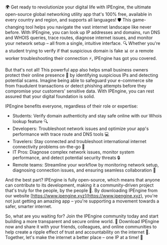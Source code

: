 🌍️️️️ Get ready to revolutionize your digital life with IPEngine, the ultimate open-source global networking utility app that's 100% free, available in every country and region, and supports all languages! 🛡️ This game-changing tool helps you navigate the vast internet landscape like never before. With IPEngine, you can look up IP addresses and domains, run DNS and WHOIS queries, trace routes, diagnose internet issues, and monitor your network setup – all from a single, intuitive interface. 🔍 Whether you're a student trying to verify if that suspicious domain is fake 📊 or a remote worker troubleshooting their connection ⚡️, IPEngine has got you covered.

But that's not all! This powerful app also helps small business owners protect their online presence 💼 by identifying suspicious IPs and detecting potential scams. Imagine being able to safeguard your e-commerce site from fraudulent transactions or detect phishing attempts before they compromise your customers' sensitive data. With IPEngine, you can rest assured that your digital foundation is solid.

IPEngine benefits everyone, regardless of their role or expertise:

* Students: Verify domain authenticity and stay safe online with our Whois lookup feature 🔍
* Developers: Troubleshoot network issues and optimize your app's performance with trace route and DNS tools 💻
* Travelers: Stay connected and troubleshoot international internet connectivity problems on-the-go 🛬
* IT Pros: Diagnose complex network issues, monitor system performance, and detect potential security threats 🔒
* Remote teams: Streamline your workflow by monitoring network setup, diagnosing connection issues, and ensuring seamless collaboration 💼

And the best part? IPEngine is fully open-source, which means that anyone can contribute to its development, making it a community-driven project that's truly for the people, by the people 🌟. By downloading IPEngine from our website [https://www.ipengine.xyz](https://www.ipengine.xyz), you're not just getting an amazing app – you're supporting a movement towards a safer, smarter internet.

So, what are you waiting for? Join the IPEngine community today and start building a more transparent and secure online world. 🚀 Download IPEngine now and share it with your friends, colleagues, and online communities to help create a ripple effect of trust and accountability on the internet 💪. Together, let's make the internet a better place – one IP at a time! 🌟